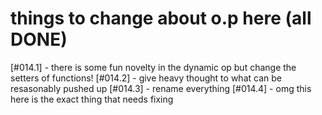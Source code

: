 # things to change about o.p here (all DONE)

[#014.1] - there is some fun novelty in the dynamic op but change the
   setters of functions!
[#014.2] - give heavy thought to what can be resasonably pushed up
[#014.3] - rename everything
[#014.4] - omg this here is the exact thing that needs fixing
